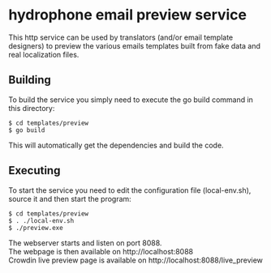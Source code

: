 hydrophone email preview service
==========

This http service can be used by translators (and/or email template designers) to preview the various emails templates built from fake data and real localization files.  

## Building
To build the service you simply need to execute the go build command in this directory:  

```
$ cd templates/preview
$ go build
```
This will automatically get the dependencies and build the code. 


## Executing
To start the service you need to edit the configuration file (local-env.sh), source it and then start the program:

```
$ cd templates/preview
$ . ./local-env.sh
$ ./preview.exe
``` 

The webserver starts and listen on port 8088.  
The webpage is then available on http://localhost:8088  
Crowdin live preview page is available on http://localhost:8088/live_preview

